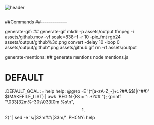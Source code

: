 
![header](https://capsule-render.vercel.app/api?type=wave&color=900&height=200&section=header&text=HANHONGJO&fontSize=60)
<!DOCTYPE html>
##
##Commands
##-------------

generate-gif: ## generate-gif
	mkdir -p assets/output
	ffmpeg -i assets/github.mov -vf scale=838:-1 -r 10 -pix_fmt rgb24 assets/output/github%3d.png
	convert -delay 10 -loop 0 assets/output/github*.png assets/github.gif
	rm -rf assets/output

generate-mentions: ## generate mentions
	node mentions.js

# DEFAULT
.DEFAULT_GOAL := help
help:
	@grep -E '(^[a-zA-Z_-]+:.*?##.*$$)|(^##)' $(MAKEFILE_LIST) | awk 'BEGIN {FS = ":.*?## "}; {printf "\033[32m%-30s\033[0m %s\n", $$1, $$2}' | sed -e 's/\[32m##/[33m/'
.PHONY: help

##

